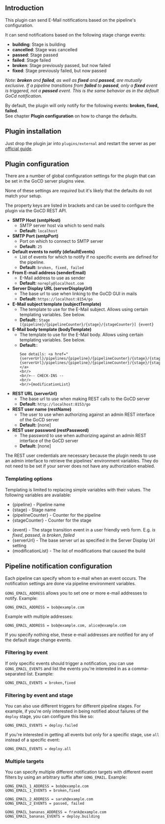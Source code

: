 ## Introduction

This plugin can send E-Mail notifications based on the pipeline's configuration.

It can send notifications based on the following stage change events:

- **building**: Stage is building
- **cancelled**: Stage was cancelled
- **passed**: Stage passed
- **failed**: Stage failed
- **broken**: Stage previously passed, but now failed
- **fixed**: Stage previously failed, but now passed

*Note: **broken** and **failed**, as well as **fixed** and **passed**, are mutually exclusive. If a pipeline transitions from **failed**
to **passed**, only a **fixed** event is triggered, not a **passed** event. This is the same behavior as in the default
 GoCd notification.*
 
By default, the plugin will only notify for the following events: **broken, fixed, failed**.  
See chapter **Plugin configuration** on how to change the defaults.


## Plugin installation

Just drop the plugin jar into ```plugins/external``` and restart the server as per
[official guide](https://docs.gocd.org/current/extension_points/plugin_user_guide.html).

## Plugin configuration

There are a number of global configuration settings for the plugin that can be set in the GoCD server plugins view.

None of these settings are *required* but it's likely that the defaults do not match your setup.

The property keys are listed in brackets and can be used to configure the plugin via the GoCD REST API.

* **SMTP Host (smtpHost)**
  * SMTP server host via which to send mails
  * **Default:** ```localhost```
* **SMTP Port (smtpPort)** 
  * Port on which to connect to SMTP server 
  * **Default:** ```25```
* **Default events to notify (defaultEvents)** 
  * List of events for which to notify if no specific events are defined for the pipeline.
  * **Default:** ```broken, fixed, failed```  
* **From E-mail address (senderEmail)** 
  * E-Mail address to use as sender
  * **Default:** ```noreply@localhost.com```
* **Server Display URL (serverDisplayUrl)** 
  * The base url to use when linking to the GoCD GUI in mails 
  * **Default:** ```https://localhost:8154/go```
* **E-Mail subject template (subjectTemplate)**
  * The template to use for the E-Mail subject. Allows using certain templating variables. See below.
  * **Default:**: ```Stage [{pipeline}/{pipelineCounter}/{stage}/{stageCounter}] {event}``` 
* **E-Mail body template (bodyTemplate)**
  * The template to use for the E-Mail body. Allows using certain templating variables. See below.
  * **Default:**:
    ``` 
    See details: <a href="{serverUrl}/pipelines/{pipeline}/{pipelineCounter}/{stage}/{stageCounter}">{serverUrl}/pipelines/{pipeline}/{pipelineCounter}/{stage}/{stageCounter}</a>
    <br/>
    <br/>-- CHECK-INS --
    <br/>
    <br/>{modificationList}
    ``` 
* **REST URL (serverUrl)** 
  * The base url to use when making REST calls to the GoCD server 
  * **Default:** ```http://localhost:8153/go```
* **REST user name (restName)** 
  * The user to use when authorizing against an admin REST interface of the GoCD server 
  * **Default:** [none]
* **REST user password (restPassword)** 
  * The password to use when authorizing against an admin REST interface of the GoCD server 
  * **Default:** [none]
  
The REST user credentials are necessary because the plugin needs to use an admin interface to retrieve the pipelines' environment
variables. They do not need to be set if your server does not have any authorization enabled.

### Templating options

Templating is limited to replacing simple variables with their values. The following variables are available:
* {pipeline} - Pipeline name
* {stage} - Stage name
* {pipelineCounter} - Counter for the pipeline
* {stageCounter} - Counter for the stage
- {event} - The stage transition event in a user friendly verb form. E.g. *is fixed*, *passed*, *is broken*, *failed*
- {serverUrl} - The base server url as specified in the Server Display Url setting
- {modificationList} - The list of modifications that caused the build

## Pipeline notification configuration

Each pipeline can specify whom to e-mail when an event occurs.
The notification settings are done via pipeline environment variables.

```GONG_EMAIL_ADDRESS``` allows you to set one or more e-mail addresses to notify. Example:

```
GONG_EMAIL_ADDRESS = bob@example.com
```

Example with multiple addresses:
```
GONG_EMAIL_ADDRESS = bob@example.com, alice@example.com
```

If you specify nothing else, these e-mail addresses are notified for any of the default stage change events.

### Filtering by event

If only specific events should trigger a notification, you can use ```GONG_EMAIL_EVENTS``` and list the events
you're interested in as a comma-separated list. Example:

```
GONG_EMAIL_EVENTS = broken,fixed
```

### Filtering by event and stage

You can also use different triggers for different pipeline stages. For example, if you're only interested in being notified
about failures of the `deploy` stage, you can configure this like so:

```
GONG_EMAIL_EVENTS = deploy.failed
```

If you're interested in getting all events but only for a specific stage, use `all` instead of a specific event:
```
GONG_EMAIL_EVENTS = deploy.all
```


### Multiple targets

You can specify multiple different notification targets with different event filters by using an arbitrary suffix after
```GONG_EMAIL```. Example:

```
GONG_EMAIL_1_ADDRESS = bob@example.com
GONG_EMAIL_1_EVENTS = broken,fixed
 
GONG_EMAIL_2_ADDRESS = sarah@example.com
GONG_EMAIL_2_EVENTS = passed, failed
 
GONG_EMAIL_bananas_ADDRESS = frank@example.com
GONG_EMAIL_bananas_EVENTS = deploy.building
```